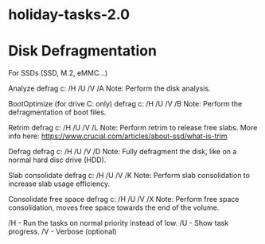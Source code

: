 # holiday-tasks-2.0


# Disk Defragmentation

For SSDs (SSD, M.2, eMMC...)

Analyze
defrag c: /H /U /V /A
Note: Perform the disk analysis.

BootOptimize (for drive C: only)
defrag c: /H /U /V /B
Note: Perform the defragmentation of boot files.

Retrim
defrag c: /H /U /V /L
Note: Perform retrim to release free slabs. More info here: https://www.crucial.com/articles/about-ssd/what-is-trim

Defrag
defrag c: /H /U /V /D
Note: Fully defragment the disk, like on a normal hard disc drive (HDD).

Slab consolidate
defrag c: /H /U /V /K
Note: Perform slab consolidation to increase slab usage efficiency.

Consolidate free space
defrag c: /H /U /V /X
Note: Perform free space consolidation, moves free space towards the end of the volume.

/H - Run the tasks on normal priority instead of low.
/U - Show task progress.
/V - Verbose (optional)
